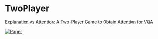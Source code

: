# TwoPlayer
 [Explanation vs Attention: A Two-Player Game to Obtain Attention for VQA](https://delta-lab-iitk.github.io/TwoPlayer/)
 
 [![Paper](http://img.shields.io/badge/paper-arxiv.1911.08618-B31B1B.svg)](https://arxiv.org/pdf/1911.08618.pdf)



